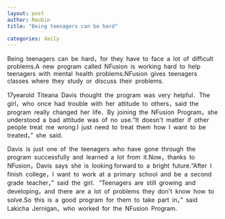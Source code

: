 ```yaml
---
layout: post
author: Reubin
title: "Being teenagers can be hard"

categories: daily
---
```


Being teenagers can be hard，for they have to face a lot of difficult problems.A new program called NFusion is working hard to help teenagers with mental health problems.NFusion gives teenagers classes where they study or discuss their problems.  

17­year­old Titeana Davis thought the program was very helpful．The girl，who once had trouble with her attitude to others，said the program really changed her life．By joining the NFusion Program，she understood a bad attitude was of no use.“It doesn't matter if other people treat me wrong.I just need to treat them how I want to be treated，” she said.  

Davis is just one of the teenagers who have gone through the program successfully and learned a lot from it.Now，thanks to NFusion，Davis says she is looking forward to a bright future.“After I finish college，I want to work at a primary school and be a second grade teacher，” said the girl.  “Teenagers are still growing and developing，and there are a lot of problems they don't know how to solve.So this is a good program for them to take part in，” said Lakicha Jernigan，who worked for the NFusion Program.
